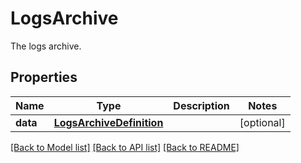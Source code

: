 # LogsArchive

The logs archive.

## Properties
Name | Type | Description | Notes
------------ | ------------- | ------------- | -------------
**data** | [**LogsArchiveDefinition**](LogsArchiveDefinition.md) |  | [optional] 

[[Back to Model list]](README.md#documentation-for-models) [[Back to API list]](README.md#documentation-for-api-endpoints) [[Back to README]](README.md)


